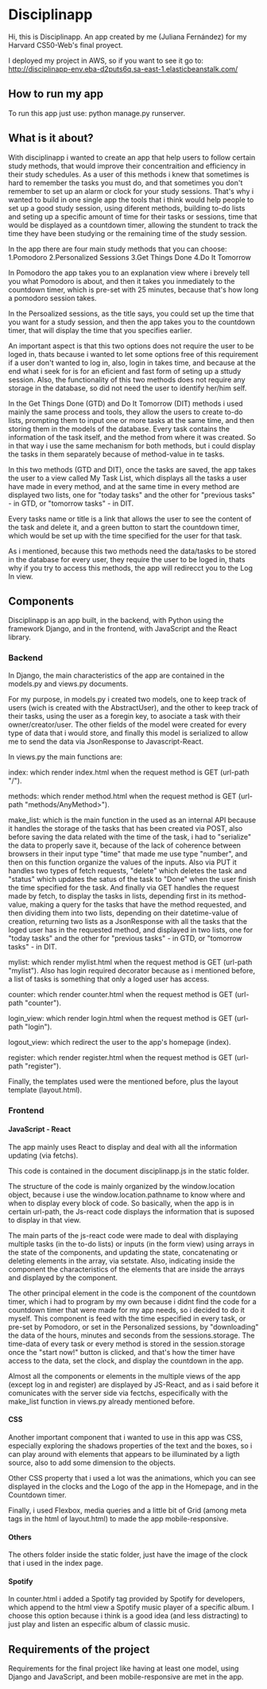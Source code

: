 # Disciplinapp

Hi, this is Disciplinapp. An app created by me (Juliana Fernández) for my Harvard CS50-Web's final proyect.

I deployed my project in AWS, so if you want to see it go to: 
http://disciplinapp-env.eba-d2puts6q.sa-east-1.elasticbeanstalk.com/

## How to run my app

To run this app just use: python manage.py runserver.

## What is it about?

With disciplinapp i wanted to create an app that help users to follow certain study methods, that would improve their concentraition and efficiency in their study schedules.
As a user of this methods i knew that sometimes is hard to remember the tasks you must do, and that sometimes you don't remember to set up an alarm or clock for your study sessions.
That's why i wanted to build in one single app the tools that i think would help people to set up a good study session, using diferent methods, building to-do lists and seting up a specific amount of time for their tasks or sessions, time that would be displayed as a countdown timer, allowing the stundent to track the time they have been studying or the remaining time of the study session.

In the app there are four main study methods that you can choose:
1.Pomodoro
2.Personalized Sessions
3.Get Things Done
4.Do It Tomorrow

In Pomodoro the app takes you to an explanation view where i brevely tell you what Pomodoro is about, and then it takes you inmediately to the countdown timer, which is pre-set with 25 minutes, because that's how long a pomodoro session takes.

In the Persoalized sessions, as the title says, you could set up the time that you want for a study session, and then the app takes you to the countdown timer, that will display the time that you specifies earlier.

An important aspect is that this two options does not require the user to be loged in, thats because i wanted to let some options free of this requirement if a user don't wanted to log in, also, login in takes time, and because at the end what i seek for is for an eficient and fast form of seting up a sttudy session. Also, the functionality of this two methods does not require any storage in the database, so did not need the user to identify her/him self.

In the Get Things Done (GTD) and Do It Tomorrow (DIT) methods i used mainly the same process and tools, they allow the users to create to-do lists, prompting them to input one or more tasks at the same time, and then storing them in the models of the database. Every task contains the information of the task itself, and the method from where it was created. So in that way i use the same mechanism for both methods, but i could display the tasks in them separately because of method-value in te tasks.

In this two methods (GTD and DIT), once the tasks are saved, the app takes the user to a view called My Task List, which displays all the tasks a user have made in every method, and at the same time in every method are displayed two lists, one for "today tasks" and the other for "previous tasks" - in GTD, or "tomorrow tasks" - in DIT.

Every tasks name or title is a link that allows the user to see the content of the task and delete it, and a green button to start the countdown timer, which would be set up with the time specified for the user for that task.

As i mentioned, because this two methods need the data/tasks to be stored in the database for every user, they require the user to be loged in, thats why if you try to access this methods, the app will redirecct you to the Log In view.

## Components

Disciplinapp is an app built, in the backend, with Python using the framework Django, and in the frontend, with JavaScript and the React library.

### Backend

In Django, the main characteristics of the app are contained in the models.py and views.py documents.

For my purpose, in models.py i created two models, one to keep track of users (wich is created with the AbstractUser), and the other to keep track of their tasks, using the user as a foregin key, to asociate a task with their owner/creator/user. The other fields of the model were created for every type of data that i would store, and finally this model is serialized to allow me to send the data via JsonResponse to Javascript-React.

In views.py the main functions are:

index: which render index.html when the request method is GET (url-path "/").

methods: which render method.html when the request method is GET (url-path "methods/AnyMethod>").

make_list: which is the main function in the used as an internal API because it handles the storage of the tasks that has been created via POST, also before saving the data related with the time of the task, i had to "serialize" the data to properly save it, because of the lack of coherence between browsers in their input type "time" that made me use type "number", and then on this function organize the values of the inputs.
Also via PUT it handles two types of fetch requests, "delete" which deletes the task and "status" which updates the satus of the task to "Done" when the user finish the time specified for the task.
And finally via GET handles the request made by fetch, to display the tasks in lists, depending first in its method-value, making a query for the tasks that have the method requested, and then dividing them into two lists, depending on their datetime-value of creation, returning two lists as a JsonResponse with all the tasks that the loged user has in the requested method, and displayed in two lists, one for "today tasks" and the other for "previous tasks" - in GTD, or "tomorrow tasks" - in DIT.

mylist: which render mylist.html when the request method is GET (url-path "mylist"). Also has login required decorator because as i mentioned before, a list of tasks is something that only a loged user has access.

counter: which render counter.html when the request method is GET (url-path "counter").

login_view: which render login.html when the request method is GET (url-path "login").

logout_view: which redirect the user to the app's homepage (index).

register: which render register.html when the request method is GET (url-path "register").

Finally, the templates used were the mentioned before, plus the layout template (layout.html).

### Frontend

#### JavaScript - React

The app mainly uses React to display and deal with all the information updating (via fetchs).

This code is contained in the document disciplinapp.js in the static folder.

The structure of the code is mainly organized by the window.location object, because i use the window.location.pathname to know where and when to display every block of code.
So basically, when the app is in certain url-path, the Js-react code displays the information that is suposed to display in that view.

The main parts of the js-react code were made to deal with displaying multiple tasks (in the to-do lists) or inputs (in the form view) using arrays in the state of the components, and updating the state, concatenating or deleting elements in the array, via setstate. Also, indicating inside the component the characteristics of the elements that are inside the arrays and displayed by the component.

The other principal element in the code is the component of the countdown timer, which i had to program by my own because i didnt find the code for a countdown timer that were made for my app needs, so i decided to do it myself. This component is feed with the time especified in every task, or pre-set by Pomodoro, or set in the Personalized sessions, by "downloading" the data of the hours, minutes and seconds from the sessions.storage.
The time-data of every task or every method is stored in the session.storage once the "start now!" button is clicked, and that's how the timer have access to the data, set the clock, and display the countdown in the app.

Almost all the components or elements in the multiple views of the app (except log in and register) are displayed by JS-React, and as i said before it comunicates with the server side via fectchs, especifically with the make_list function in views.py already mentioned before.

#### CSS

Another important component that i wanted to use in this app was CSS, especially exploring the shadows properties of the text and the boxes, so i can play around with elements that appears to be illuminated by a ligth source, also to add some dimension to the objects.

Other CSS property that i used a lot was the animations, which you can see displayed in the clocks and the Logo of the app in the Homepage, and in the Countdown timer.

Finally, i used Flexbox, media queries and a little bit of Grid (among meta tags in the html of layout.html) to made the app mobile-responsive.

#### Others

The others folder inside the static folder, just have the image of the clock that i used in the index page.

#### Spotify

In counter.html i added a Spotify tag provided by Spotify for developers, which append to the html view a Spotify music player of a specific album. I choose this option because i think is a good idea (and less distracting) to just play and listen an especific album of classic music.


## Requirements of the project

Requirements for the final project like having at least one model, using Django and JavaScript, and been mobile-responsive are met in the app.
